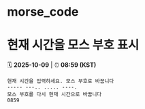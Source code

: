 # morse_code
# 현재 시간을 모스 부호 표시
<!-- MORSE_TIME_START -->
🗓️ **2025-10-09** | ⏰ **08:59 (KST)**

```
현재 시간을 입력하세요. 모스 부호로 바꿉니다
----- ---.. ..... ----.
모스 부호를 다시 현재 시간으로 바꿉니다
0859
```
<!-- MORSE_TIME_END -->
